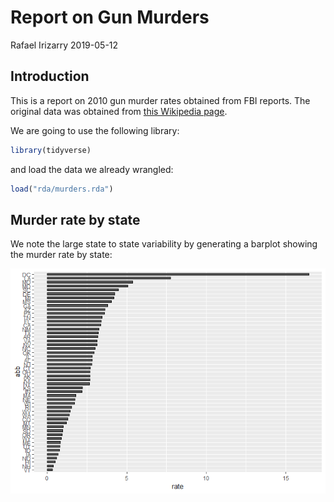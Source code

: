 Report on Gun Murders
================
Rafael Irizarry
2019-05-12

Introduction
------------

This is a report on 2010 gun murder rates obtained from FBI reports. The original data was obtained from [this Wikipedia page](https://en.wikipedia.org/wiki/Murder_in_the_United_States_by_state).

We are going to use the following library:

``` r
library(tidyverse)
```

and load the data we already wrangled:

``` r
load("rda/murders.rda")
```

Murder rate by state
--------------------

We note the large state to state variability by generating a barplot showing the murder rate by state:

![](Report_on_Gun_Murders_files/figure-markdown_github/murder-rate-by-state-1.png)
